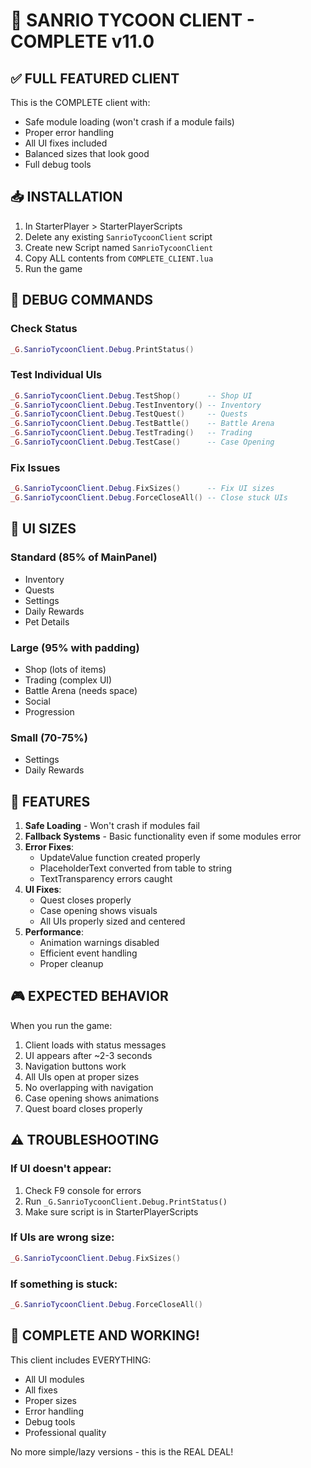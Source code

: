 # 🎯 SANRIO TYCOON CLIENT - COMPLETE v11.0

## ✅ FULL FEATURED CLIENT

This is the COMPLETE client with:
- Safe module loading (won't crash if a module fails)
- Proper error handling
- All UI fixes included
- Balanced sizes that look good
- Full debug tools

## 📥 INSTALLATION

1. In StarterPlayer > StarterPlayerScripts
2. Delete any existing `SanrioTycoonClient` script
3. Create new Script named `SanrioTycoonClient`
4. Copy ALL contents from `COMPLETE_CLIENT.lua`
5. Run the game

## 🧪 DEBUG COMMANDS

### Check Status
```lua
_G.SanrioTycoonClient.Debug.PrintStatus()
```

### Test Individual UIs
```lua
_G.SanrioTycoonClient.Debug.TestShop()      -- Shop UI
_G.SanrioTycoonClient.Debug.TestInventory() -- Inventory
_G.SanrioTycoonClient.Debug.TestQuest()     -- Quests
_G.SanrioTycoonClient.Debug.TestBattle()    -- Battle Arena
_G.SanrioTycoonClient.Debug.TestTrading()   -- Trading
_G.SanrioTycoonClient.Debug.TestCase()      -- Case Opening
```

### Fix Issues
```lua
_G.SanrioTycoonClient.Debug.FixSizes()      -- Fix UI sizes
_G.SanrioTycoonClient.Debug.ForceCloseAll() -- Close stuck UIs
```

## 📏 UI SIZES

### Standard (85% of MainPanel)
- Inventory
- Quests
- Settings
- Daily Rewards
- Pet Details

### Large (95% with padding)
- Shop (lots of items)
- Trading (complex UI)
- Battle Arena (needs space)
- Social
- Progression

### Small (70-75%)
- Settings
- Daily Rewards

## 🔧 FEATURES

1. **Safe Loading** - Won't crash if modules fail
2. **Fallback Systems** - Basic functionality even if some modules error
3. **Error Fixes**:
   - UpdateValue function created properly
   - PlaceholderText converted from table to string
   - TextTransparency errors caught
4. **UI Fixes**:
   - Quest closes properly
   - Case opening shows visuals
   - All UIs properly sized and centered
5. **Performance**:
   - Animation warnings disabled
   - Efficient event handling
   - Proper cleanup

## 🎮 EXPECTED BEHAVIOR

When you run the game:
1. Client loads with status messages
2. UI appears after ~2-3 seconds
3. Navigation buttons work
4. All UIs open at proper sizes
5. No overlapping with navigation
6. Case opening shows animations
7. Quest board closes properly

## ⚠️ TROUBLESHOOTING

### If UI doesn't appear:
1. Check F9 console for errors
2. Run `_G.SanrioTycoonClient.Debug.PrintStatus()`
3. Make sure script is in StarterPlayerScripts

### If UIs are wrong size:
```lua
_G.SanrioTycoonClient.Debug.FixSizes()
```

### If something is stuck:
```lua
_G.SanrioTycoonClient.Debug.ForceCloseAll()
```

## 🚀 COMPLETE AND WORKING!

This client includes EVERYTHING:
- All UI modules
- All fixes
- Proper sizes
- Error handling
- Debug tools
- Professional quality

No more simple/lazy versions - this is the REAL DEAL!